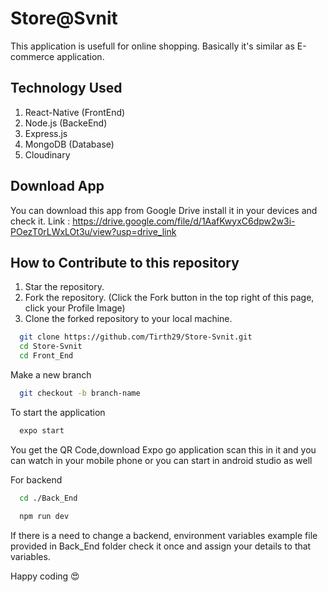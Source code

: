 
# Store@Svnit

This application is usefull for online shopping. Basically it's similar as E-commerce application.
     


## Technology Used
  1. React-Native (FrontEnd)
  2. Node.js (BackeEnd)
  3. Express.js
  4. MongoDB (Database)
  5. Cloudinary

## Download App
You can download this app from Google Drive install it in your devices and check it. 
Link : https://drive.google.com/file/d/1AafKwyxC6dpw2w3i-POezT0rLWxLOt3u/view?usp=drive_link


## How to Contribute to this repository
1. Star the repository.
2. Fork the repository. (Click the Fork button in the top right of this page, click your Profile Image)
3. Clone the forked repository to your local machine.

```bash
  git clone https://github.com/Tirth29/Store-Svnit.git
  cd Store-Svnit
  cd Front_End
```
Make a new branch
```bash
  git checkout -b branch-name
```
To start the application
```bash
  expo start
```
You get the QR Code,download Expo go application scan this in it and you can watch in your mobile phone or you can start in android studio as well

For backend
```bash
  cd ./Back_End
```
```bash
  npm run dev
```
If there is a need to change a backend, environment variables example file provided in Back_End folder check it once and assign your details to that variables.

Happy coding 😍
